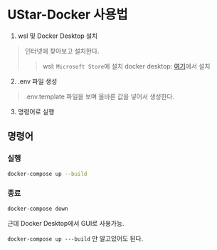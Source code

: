 # UStar-Docker 사용법

1. wsl 및 Docker Desktop 설치
> 인터넷에 찾아보고 설치한다.
>> wsl: `Microsoft Store`에 설치
>> docker desktop: [여기](https://www.docker.com/products/docker-desktop/)에서 설치

2. .env 파일 생성
> .env.template 파일을 보며 올바른 값을 넣어서 생성한다.

3. 명령어로 실행

## 명령어

### 실행

```bash
docker-compose up --build
```

### 종료

```bash
docker-compose down
```

근데 Docker Desktop에서 GUI로 사용가능.

`docker-compose up ---build` 만 알고있어도 된다.